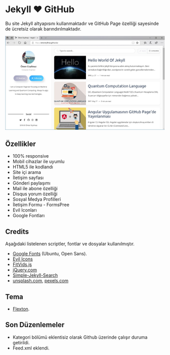 <h1>Jekyll ❤️ GitHub</h1>

<p>Bu site Jekyll altyapısını kullanmaktadır ve GitHub Page özelliği sayesinde de ücretsiz olarak barındırılmaktadır.</p>


![Page preview](/images/site-onizleme.jpg?raw=true)

<h2>Özellikler</h2>

<ul>
	<li>100% responsive</li>
 	<li>Mobil cihazlar ile uyumlu</li>
	<li>HTML5 ile kodlandı</li>
	<li>Site içi arama </li>
	<li>İletişim sayfası</li>
	<li>Gönderi paylaşımı</li>
	<li>Mail ile abone özelliği</li>
	<li>Disqus yorum özelliği</li>
	<li>Sosyal Medya Profilleri</li>
	<li>İletişim Formu - FormsPree</li>
	<li>Evil Iconları</li>
	<li>Google Fontları</li>
</ul>

<h2>Credits</h2>

<p>Aşağıdaki listelenen scriptler, fontlar ve dosyalar kullanılmıştır.</p>

<ul>
  <li><a href="https://fonts.google.com/">Google Fonts</a> (Ubuntu, Open Sans).</li>
  <li><a href="http://evil-icons.io/">Evil Icons</a></li>
  <li><a href="http://fitvidsjs.com/">FitVids.js</a></li>
  <li><a href="https://jquery.com/">jQuery.com</a></li>
  <li><a href="https://github.com/christian-fei/Simple-Jekyll-Search">Simple-Jekyll-Search</a></li>
  <li><a href="https://unsplash.com/">unsplash.com</a>, <a href="https://www.pexels.com/">pexels.com</a></li>
</ul>

<h2>Tema</h2>
<ul>
	<li><a href="https://github.com/artemsheludko/flexton">Flexton</a>.</li>
</ul>

<h2>Son Düzenlemeler</h2>
<ul>
	<li>Kategori bölümü eklentisiz olarak Github üzerinde çalışır duruma getirildi. </li>
	<li>Feed.xml eklendi. </li>
</ul>

